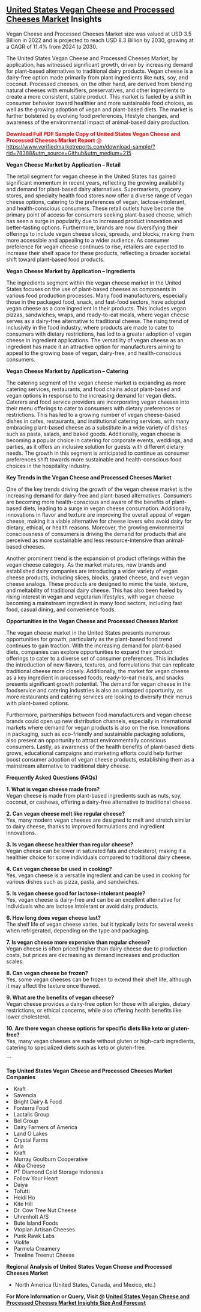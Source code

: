 <h2><a href="https://www.verifiedmarketreports.com/download-sample/?rid=78388&amp;utm_source=Github&amp;utm_medium=215" target="_blank">United States Vegan Cheese and Processed Cheeses Market</a> Insights</h2><p>Vegan Cheese and Processed Cheeses Market size was valued at USD 3.5 Billion in 2022 and is projected to reach USD 8.3 Billion by 2030, growing at a CAGR of 11.4% from 2024 to 2030.</p><p><p>The United States Vegan Cheese and Processed Cheeses Market, by application, has witnessed significant growth, driven by increasing demand for plant-based alternatives to traditional dairy products. Vegan cheese is a dairy-free option made primarily from plant ingredients like nuts, soy, and coconut. Processed cheeses, on the other hand, are derived from blending natural cheeses with emulsifiers, preservatives, and other ingredients to create a more consistent, stable product. This market is fueled by a shift in consumer behavior toward healthier and more sustainable food choices, as well as the growing adoption of vegan and plant-based diets. The market is further bolstered by evolving food preferences, lifestyle changes, and awareness of the environmental impact of animal-based dairy production.<p><span class=""><span style="color: #ff0000;"><strong>Download Full PDF Sample Copy of United States Vegan Cheese and Processed Cheeses Market Report</strong> @ </span><a href="https://www.verifiedmarketreports.com/download-sample/?rid=78388&amp;utm_source=Github&amp;utm_medium=215" target="_blank">https://www.verifiedmarketreports.com/download-sample/?rid=78388&amp;utm_source=Github&amp;utm_medium=215</a></span></p></p><p><strong>Vegan Cheese Market by Application – Retail</strong></p><p>The retail segment for vegan cheese in the United States has gained significant momentum in recent years, reflecting the growing availability and demand for plant-based dairy alternatives. Supermarkets, grocery stores, and specialty health food stores now offer a diverse range of vegan cheese options, catering to the preferences of vegan, lactose-intolerant, and health-conscious consumers. These retail outlets have become the primary point of access for consumers seeking plant-based cheese, which has seen a surge in popularity due to increased product innovation and better-tasting options. Furthermore, brands are now diversifying their offerings to include vegan cheese slices, spreads, and blocks, making them more accessible and appealing to a wider audience. As consumer preference for vegan cheese continues to rise, retailers are expected to increase their shelf space for these products, reflecting a broader societal shift toward plant-based food products.</p><p><strong>Vegan Cheese Market by Application – Ingredients</strong></p><p>The ingredients segment within the vegan cheese market in the United States focuses on the use of plant-based cheeses as components in various food production processes. Many food manufacturers, especially those in the packaged food, snack, and fast-food sectors, have adopted vegan cheese as a core ingredient in their products. This includes vegan pizzas, sandwiches, wraps, and ready-to-eat meals, where vegan cheese serves as a dairy-free alternative to traditional cheese. The rising trend of inclusivity in the food industry, where products are made to cater to consumers with dietary restrictions, has led to a greater adoption of vegan cheese in ingredient applications. The versatility of vegan cheese as an ingredient has made it an attractive option for manufacturers aiming to appeal to the growing base of vegan, dairy-free, and health-conscious consumers.</p><p><strong>Vegan Cheese Market by Application – Catering</strong></p><p>The catering segment of the vegan cheese market is expanding as more catering services, restaurants, and food chains adopt plant-based and vegan options in response to the increasing demand for vegan diets. Caterers and food service providers are incorporating vegan cheeses into their menu offerings to cater to consumers with dietary preferences or restrictions. This has led to a growing number of vegan cheese-based dishes in cafes, restaurants, and institutional catering services, with many embracing plant-based cheese as a substitute in a wide variety of dishes such as pasta, salads, and baked goods. Additionally, vegan cheese is becoming a popular choice in catering for corporate events, weddings, and parties, as it offers an inclusive solution for guests with different dietary needs. The growth in this segment is anticipated to continue as consumer preferences shift towards more sustainable and health-conscious food choices in the hospitality industry.</p><p><strong>Key Trends in the Vegan Cheese and Processed Cheeses Market</strong></p><p>One of the key trends driving the growth of the vegan cheese market is the increasing demand for dairy-free and plant-based alternatives. Consumers are becoming more health-conscious and aware of the benefits of plant-based diets, leading to a surge in vegan cheese consumption. Additionally, innovations in flavor and texture are improving the overall appeal of vegan cheese, making it a viable alternative for cheese lovers who avoid dairy for dietary, ethical, or health reasons. Moreover, the growing environmental consciousness of consumers is driving the demand for products that are perceived as more sustainable and less resource-intensive than animal-based cheeses.</p><p>Another prominent trend is the expansion of product offerings within the vegan cheese category. As the market matures, new brands and established dairy companies are introducing a wider variety of vegan cheese products, including slices, blocks, grated cheese, and even vegan cheese analogs. These products are designed to mimic the taste, texture, and meltability of traditional dairy cheese. This has also been fueled by rising interest in vegan and vegetarian lifestyles, with vegan cheese becoming a mainstream ingredient in many food sectors, including fast food, casual dining, and convenience foods.</p><p><strong>Opportunities in the Vegan Cheese and Processed Cheeses Market</strong></p><p>The vegan cheese market in the United States presents numerous opportunities for growth, particularly as the plant-based food trend continues to gain traction. With the increasing demand for plant-based diets, companies can explore opportunities to expand their product offerings to cater to a diverse set of consumer preferences. This includes the introduction of new flavors, textures, and formulations that can replicate traditional cheese more closely. Additionally, the market for vegan cheese as a key ingredient in processed foods, ready-to-eat meals, and snacks presents significant growth potential. The demand for vegan cheese in the foodservice and catering industries is also an untapped opportunity, as more restaurants and catering services are looking to diversify their menus with plant-based options.</p><p>Furthermore, partnerships between food manufacturers and vegan cheese brands could open up new distribution channels, especially in international markets where demand for vegan products is also on the rise. Innovations in packaging, such as eco-friendly and sustainable packaging solutions, also present an opportunity to attract environmentally conscious consumers. Lastly, as awareness of the health benefits of plant-based diets grows, educational campaigns and marketing efforts could help further boost consumer adoption of vegan cheese products, establishing them as a mainstream alternative to traditional dairy cheese.</p><p><strong>Frequently Asked Questions (FAQs)</strong></p><p><strong>1. What is vegan cheese made from?</strong><br>Vegan cheese is made from plant-based ingredients such as nuts, soy, coconut, or cashews, offering a dairy-free alternative to traditional cheese.</p><p><strong>2. Can vegan cheese melt like regular cheese?</strong><br>Yes, many modern vegan cheeses are designed to melt and stretch similar to dairy cheese, thanks to improved formulations and ingredient innovations.</p><p><strong>3. Is vegan cheese healthier than regular cheese?</strong><br>Vegan cheese can be lower in saturated fats and cholesterol, making it a healthier choice for some individuals compared to traditional dairy cheese.</p><p><strong>4. Can vegan cheese be used in cooking?</strong><br>Yes, vegan cheese is a versatile ingredient and can be used in cooking for various dishes such as pizza, pasta, and sandwiches.</p><p><strong>5. Is vegan cheese good for lactose-intolerant people?</strong><br>Yes, vegan cheese is dairy-free and can be an excellent alternative for individuals who are lactose intolerant or avoid dairy products.</p><p><strong>6. How long does vegan cheese last?</strong><br>The shelf life of vegan cheese varies, but it typically lasts for several weeks when refrigerated, depending on the type and packaging.</p><p><strong>7. Is vegan cheese more expensive than regular cheese?</strong><br>Vegan cheese is often priced higher than dairy cheese due to production costs, but prices are decreasing as demand increases and production scales.</p><p><strong>8. Can vegan cheese be frozen?</strong><br>Yes, some vegan cheeses can be frozen to extend their shelf life, although it may affect the texture once thawed.</p><p><strong>9. What are the benefits of vegan cheese?</strong><br>Vegan cheese provides a dairy-free option for those with allergies, dietary restrictions, or ethical concerns, while also offering health benefits like lower cholesterol.</p><p><strong>10. Are there vegan cheese options for specific diets like keto or gluten-free?</strong><br>Yes, many vegan cheeses are made without gluten or high-carb ingredients, catering to specialized diets such as keto or gluten-free.</p>```</p><p><strong>Top United States Vegan Cheese and Processed Cheeses Market Companies</strong></p><div data-test-id=""><p><li>Kraft</li><li> Savencia</li><li> Bright Dairy & Food</li><li> Fonterra Food</li><li> Lactalis Group</li><li> Bel Group</li><li> Dairy Farmers of America</li><li> Land O Lakes</li><li> Crystal Farms</li><li> Arla</li><li> Kraft</li><li> Murray Goulburn Cooperative</li><li> Alba Cheese</li><li> PT Diamond Cold Storage Indonesia</li><li> Follow Your Heart</li><li> Daiya</li><li> Tofutti</li><li> Heidi Ho</li><li> Kite Hill</li><li> Dr. Cow Tree Nut Cheese</li><li> Uhrenholt A/S</li><li> Bute Island Foods</li><li> Vtopian Artisan Cheeses</li><li> Punk Rawk Labs</li><li> Violife</li><li> Parmela Creamery</li><li> Treeline Treenut Cheese</li></p><div><strong>Regional Analysis of&nbsp;United States Vegan Cheese and Processed Cheeses Market</strong></div><ul><li dir="ltr"><p dir="ltr">North America&nbsp;(United States, Canada, and Mexico, etc.)</p></li></ul><p><strong>For More Information or Query, Visit @&nbsp;</strong><strong><a href="https://www.verifiedmarketreports.com/product/global-vegan-cheese-and-processed-cheeses-market-growth-2019-2024/?utm_source=Github&amp;utm_medium=215" target="_blank">United States Vegan Cheese and Processed Cheeses Market Insights Size And Forecast</a></strong></p></div>
